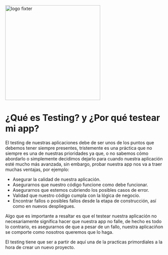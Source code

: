 <img alt="logo fixter" width="300" src="https://fixter.camp/static/media/geek_completo.7e1e87a7.png" />

# ¿Qué es Testing? y ¿Por qué testear mi app?

El testing de nuestras aplicaciones debe de ser unos de los puntos que debemos tener siempre presentes, tristemente es una práctica que no siempre es una de nuestras prioridades ya que, o no sabemos cómo abordarlo o simplemente decidimos dejarlo para cuando nuestra aplicación esté mucho más avanzada, sin embargo, probar nuestra app nos va a traer muchas ventajas, por ejemplo:

- Asegurar la calidad de nuestra aplicación.
- Asegurarnos que nuestro código funcione como debe funcionar.
- Asegurarnos que estemos cubriendo los posibles casos de error.
- Validad que nuestro código cumpla con la lógica de negocio.
- Encontrar fallos o posibles fallos desde la etapa de construcción, así como en nuevos despliegues.

Algo que es importante a resaltar es que el testear nuestra aplicación no necesariamente significa hacer que nuestra app no falle, de hecho es todo lo contrario, es asegurarnos de que a pesar de un fallo, nuestra aplicaciñon se comporte como nosotros queremos que lo haga.

El testing tiene que ser a partir de aquí una de la practicas primordiales a la hora de crear un nuevo proyecto.
